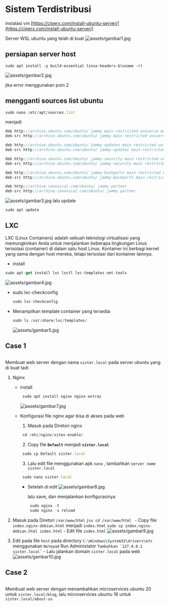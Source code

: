 # Sistem Terdistribusi

  instalasi vm [https://ciperx.com/install-ubuntu-server/](https://ciperx.com/install-ubuntu-server/)
  
  Server WSL ubuntu yang telah di buat
  ![assets/gambar1.jpg](https://github.com/tegararta/Sistem-Terdistribusi/blob/main/Tugas%201%20LXC/assets/ss1.png)
  
  
  ## persiapan server host 
  ```sudo apt install -y build-essential linux-headers-$(uname -r)```
    
  ![assets/gambar2.jpg](https://github.com/tegararta/Sistem-Terdistribusi/blob/main/Tugas%201%20LXC/assets/ss2.png)
    
  jika error menggunakan poin 2
  
  ## mengganti sources list ubuntu 
  
  ```jsx
  sudo nano /etc/apt/sources.list
  ```
  
  menjadi 
  
  ```jsx
  deb http://archive.ubuntu.com/ubuntu/ jammy main restricted universe multiverse
  deb-src http://archive.ubuntu.com/ubuntu/ jammy main restricted universe multiverse
  
  deb http://archive.ubuntu.com/ubuntu/ jammy-updates main restricted universe multiverse
  deb-src http://archive.ubuntu.com/ubuntu/ jammy-updates main restricted universe multiverse
  
  deb http://archive.ubuntu.com/ubuntu/ jammy-security main restricted universe multiverse
  deb-src http://archive.ubuntu.com/ubuntu/ jammy-security main restricted universe multiverse
  
  deb http://archive.ubuntu.com/ubuntu/ jammy-backports main restricted universe multiverse
  deb-src http://archive.ubuntu.com/ubuntu/ jammy-backports main restricted universe multiverse
  
  deb http://archive.canonical.com/ubuntu/ jammy partner
  deb-src http://archive.canonical.com/ubuntu/ jammy partner
  ```
  ![assets/gambar3.jpg](https://github.com/tegararta/Sistem-Terdistribusi/blob/main/Tugas%201%20LXC/assets/ss3.png)
  lalu update
  ```jsx
  sudo apt update
  ```
  
  ##  LXC
  LXC (Linux Containers) adalah sebuah teknologi virtualisasi yang memungkinkan Anda untuk menjalankan beberapa lingkungan Linux terisolasi (container) di dalam satu host Linux. Kontainer ini berbagi kernel yang sama dengan host mereka, tetapi terisolasi dari kontainer lainnya.
  - install
  ```jsx
  sudo apt-get install lxc lxctl lxc-templates net-tools  
  ```
  ![assets/gambar4.jpg](https://github.com/tegararta/Sistem-Terdistribusi/blob/main/Tugas%201%20LXC/assets/ss4.png)
  
  - sudo lxc-checkconfig
    ```jsx
    sudo lxc-checkconfig
    ```
  - Menampilkan template container yang tersedia
    ```jsx
    sudo ls /usr/share/lxc/templates/
    ```
    ![assets/gambar5.jpg](https://github.com/tegararta/Sistem-Terdistribusi/blob/main/Tugas%201%20LXC/assets/ss5.png)
  
  ## Case 1
  <p align="center">
  <img src="https://github.com/tegararta/Sistem-Terdistribusi/blob/main/Tugas%201%20LXC/assets/Contoh1.png" alt="">
  </p>

  Membuat web server dengan nama `sister.local` pada server ubuntu yang di buat tadi

1. Nginx
     - install
       ```jsx
        sudo apt install nginx nginx-extras 
       ```
       ![assets/gambar7.jpg](https://github.com/tegararta/Sistem-Terdistribusi/blob/main/Tugas%201%20LXC/assets/ss7.png)
       
     - Konfigurasi file nginx agar bisa di akses pada web
       1. Masuk pada Diretori nginx
         ```jsx
          cd /etc/nginx/sites-enable/
         ```
       2. Copy file **`Default`** menjadi **`sister.local`**
         ```jsx
          sudo cp Default sister.local
         ```
       3. Lalu edit file menggunakan apk `nano` , tambahkan `server name sister.local`
         ```jsx
          sudo nano sister.local
         ``` 
         - Setelah di edit
           ![assets/gambar8.jpg](https://github.com/tegararta/Sistem-Terdistribusi/blob/main/Tugas%201%20LXC/assets/ss8.png)
  
           lalu save, dan menjalankan konfigurasinya
           ```jsx
            sudo nginx -t
            sudo nginx -s reload
           ``` 
  
2. Masuk pada Diretori `/var/www/html`
          ```jsx
            cd /var/www/html
           ```
         - Copy file `index.nginx-debian.html` menjadi `index.html`
           ```
            sudo cp index.nginx-debian.html index.html
           ```
         - Edit file `index.html`
            ![assets/gambar9.jpg](https://github.com/tegararta/Sistem-Terdistribusi/blob/main/Tugas%201%20LXC/assets/ss9.png)

3. Edit pada file `host` pada directory `C:\Windows\System32\drivers\etc` menggunakan `Notepad` Run Administator
         ```
          Tambahkan `127.0.0.1       sister.local`
          ```
          - Lalu jalankan domain `sister.local` pada web
            ![assets/gambar10.jpg](https://github.com/tegararta/Sistem-Terdistribusi/blob/main/Tugas%201%20LXC/assets/result.png)

## Case 2
  <p align="center">
  <img src="https://github.com/tegararta/Sistem-Terdistribusi/blob/main/Tugas%201%20LXC/assets/Contoh2.png" alt="">
  </p>

  Membuat web server dengan menambahkan microservices ubuntu 20 untuk `sister.local/blog`, lalu microservices ubuntu 18 untuk `sister.local/about-us`
         
